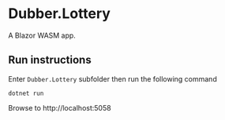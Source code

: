 # Dubber.Lottery
A Blazor WASM app.

## Run instructions
Enter `Dubber.Lottery` subfolder then run the following command

`dotnet run`

Browse to http://localhost:5058